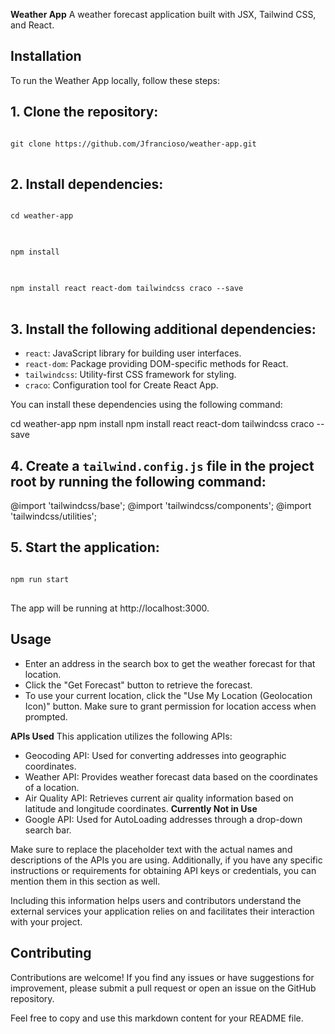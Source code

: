 **Weather App**
A weather forecast application built with JSX, Tailwind CSS, and React.

## Installation
To run the Weather App locally, follow these steps:

## 1. Clone the repository:

<pre>
<code>
git clone https://github.com/Jfrancioso/weather-app.git
</code>
</pre>


## 2. Install dependencies:

<pre>
<code>
cd weather-app
</code>
</pre>
<pre>
<code>
npm install
</code>
</pre>
<pre>
<code>
npm install react react-dom tailwindcss craco --save
</code>
</pre>

## 3. Install the following additional dependencies:
- `react`: JavaScript library for building user interfaces.
- `react-dom`: Package providing DOM-specific methods for React.
- `tailwindcss`: Utility-first CSS framework for styling.
- `craco`: Configuration tool for Create React App.

You can install these dependencies using the following command:

cd weather-app
npm install
npm install react react-dom tailwindcss craco --save


## 4. Create a `tailwind.config.js` file in the project root by running the following command:

@import 'tailwindcss/base';
@import 'tailwindcss/components';
@import 'tailwindcss/utilities';


## 5. Start the application:
<pre>
<code>
npm run start
</code>
</pre>
The app will be running at http://localhost:3000.

## Usage
- Enter an address in the search box to get the weather forecast for that location.
- Click the "Get Forecast" button to retrieve the forecast.
- To use your current location, click the "Use My Location (Geolocation Icon)" button. Make sure to grant permission for location access when prompted.

**APIs Used**
This application utilizes the following APIs:

- Geocoding API: Used for converting addresses into geographic coordinates.
- Weather API: Provides weather forecast data based on the coordinates of a location.
- Air Quality API: Retrieves current air quality information based on latitude and longitude coordinates. **Currently Not in Use**
- Google API: Used for AutoLoading addresses through a drop-down search bar.

Make sure to replace the placeholder text with the actual names and descriptions of the APIs you are using. Additionally, if you have any specific instructions or requirements for obtaining API keys or credentials, you can mention them in this section as well.

Including this information helps users and contributors understand the external services your application relies on and facilitates their interaction with your project.

## Contributing

Contributions are welcome! If you find any issues or have suggestions for improvement, please submit a pull request or open an issue on the GitHub repository.

Feel free to copy and use this markdown content for your README file.
